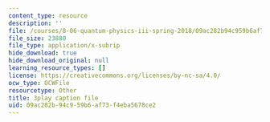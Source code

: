 ```yaml
---
content_type: resource
description: ''
file: /courses/8-06-quantum-physics-iii-spring-2018/09ac282b94c959b6af73f4eba5678ce2_BTru_P0ruYQ.vtt
file_size: 23880
file_type: application/x-subrip
hide_download: true
hide_download_original: null
learning_resource_types: []
license: https://creativecommons.org/licenses/by-nc-sa/4.0/
ocw_type: OCWFile
resourcetype: Other
title: 3play caption file
uid: 09ac282b-94c9-59b6-af73-f4eba5678ce2
---
```


